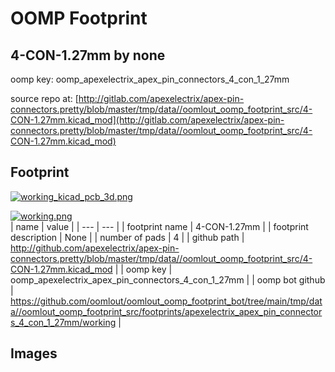 # OOMP Footprint  
## 4-CON-1.27mm  by none  
  
oomp key: oomp_apexelectrix_apex_pin_connectors_4_con_1_27mm  
  
source repo at: [http://gitlab.com/apexelectrix/apex-pin-connectors.pretty/blob/master/tmp/data//oomlout_oomp_footprint_src/4-CON-1.27mm.kicad_mod](http://gitlab.com/apexelectrix/apex-pin-connectors.pretty/blob/master/tmp/data//oomlout_oomp_footprint_src/4-CON-1.27mm.kicad_mod)  
## Footprint  
  
[![working_kicad_pcb_3d.png](working_kicad_pcb_3d_600.png)](working_kicad_pcb_3d.png)  
  
[![working.png](working_600.png)](working.png)  
| name | value | 
| --- | --- | 
| footprint name | 4-CON-1.27mm | 
| footprint description | None | 
| number of pads | 4 | 
| github path | http://github.com/apexelectrix/apex-pin-connectors.pretty/blob/master/tmp/data//oomlout_oomp_footprint_src/4-CON-1.27mm.kicad_mod | 
| oomp key | oomp_apexelectrix_apex_pin_connectors_4_con_1_27mm | 
| oomp bot github | https://github.com/oomlout/oomlout_oomp_footprint_bot/tree/main/tmp/data//oomlout_oomp_footprint_src/footprints/apexelectrix_apex_pin_connectors_4_con_1_27mm/working | 
## Images  
